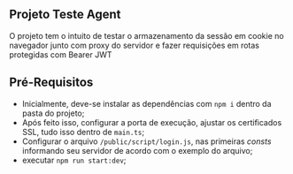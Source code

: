 ## Projeto Teste Agent

O projeto tem o intuito de testar o armazenamento da sessão em cookie no navegador junto com proxy do servidor e fazer requisições em rotas protegidas com Bearer JWT

## Pré-Requisitos

- Inicialmente, deve-se instalar as dependências com `npm i` dentro da pasta do projeto;
- Após feito isso, configurar a porta de execução, ajustar os certificados SSL, tudo isso dentro de `main.ts`;
- Configurar o arquivo `/public/script/login.js`, nas primeiras *consts* informando seu servidor de acordo com o exemplo do arquivo;
- executar `npm run start:dev`;
